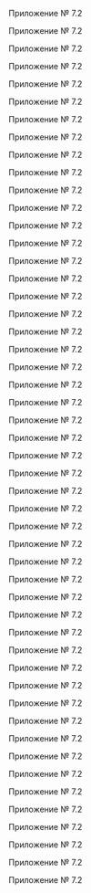Приложение № 7.2

Приложение № 7.2

Приложение № 7.2

Приложение № 7.2

Приложение № 7.2

Приложение № 7.2

Приложение № 7.2

Приложение № 7.2

Приложение № 7.2

Приложение № 7.2

Приложение № 7.2

Приложение № 7.2

Приложение № 7.2

Приложение № 7.2

Приложение № 7.2

Приложение № 7.2

Приложение № 7.2

Приложение № 7.2

Приложение № 7.2

Приложение № 7.2

Приложение № 7.2

Приложение № 7.2

Приложение № 7.2

Приложение № 7.2

Приложение № 7.2

Приложение № 7.2

Приложение № 7.2

Приложение № 7.2

Приложение № 7.2

Приложение № 7.2

Приложение № 7.2

Приложение № 7.2

Приложение № 7.2

Приложение № 7.2

Приложение № 7.2

Приложение № 7.2

Приложение № 7.2

Приложение № 7.2

Приложение № 7.2

Приложение № 7.2

Приложение № 7.2

Приложение № 7.2

Приложение № 7.2

Приложение № 7.2

Приложение № 7.2

Приложение № 7.2

Приложение № 7.2

Приложение № 7.2

Приложение № 7.2

Приложение № 7.2

